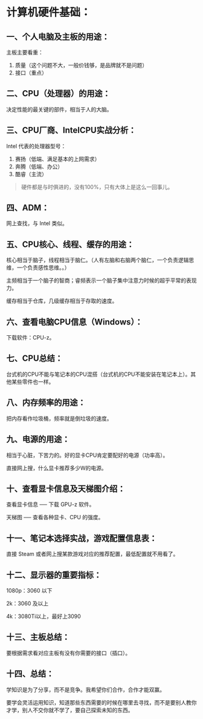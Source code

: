 # 计算机硬件基础：

## 一、个人电脑及主板的用途：

主板主要看重：

1. 质量（这个问题不大，一般价钱够，是品牌就不是问题）
2. 接口（重点）

## 二、CPU（处理器）的用途：

决定性能的最关键的部件，相当于人的大脑。

## 三、CPU厂商、IntelCPU实战分析：

Intel 代表的处理器型号：

1. 赛扬（低端、满足基本的上网需求）
2. 奔腾（低端、办公）
3. 酷睿（主流）

> 硬件都是与时俱进的，没有100%，只有大体上是这么一回事儿。

## 四、ADM：

网上查找，与 Intel 类似。

## 五、CPU核心、线程、缓存的用途：

核心相当于脑子，线程相当于脑仁。（人有左脑和右脑两个脑仁，一个负责逻辑思维，一个负责感性思维。。）

主频相当于一个脑子的智商；睿频表示一个脑子集中注意力时候的超乎平常的表现力。

缓存相当于仓库，几级缓存相当于存取的速度。

## 六、查看电脑CPU信息（Windows）：

下载软件：CPU-z。

## 七、CPU总结：

台式机的CPU不能与笔记本的CPU混搭（台式机的CPU不能安装在笔记本上）。其他某些零件也一样。

## 八、内存频率的用途：

把内存看作垃圾桶，频率就是倒垃圾的速度。

## 九、电源的用途：

相当于心脏，下苦力的。好的显卡CPU肯定要配好的电源（功率高）。

直接网上搜，什么显卡推荐多少W的电源。

## 十、查看显卡信息及天梯图介绍：

查看显卡信息 ── 下载 GPU-z 软件。

天梯图 ── 查看各种显卡、CPU 的强度。

## 十一、笔记本选择实战，游戏配置信息表：

直接 Steam 或者网上搜某款游戏对应的推荐配置，最低配置就不用看了。

## 十二、显示器的重要指标：

1080p：3060 以下

2k：3060 及以上

4k：3080Ti以上，最好上3090

## 十三、主板总结：

要根据需求看对应主板有没有你需要的接口（插口）。

## 十四、总结：

学知识是为了分享，而不是竞争。我希望你们合作，合作才能双赢。

要学会灵活运用知识，知道那些东西需要的时候在哪里去寻找，而不是要别人教你才学，别人不交你就不学了，要自己探索未知的东西。
